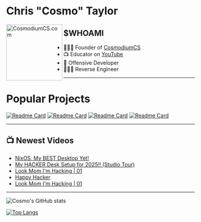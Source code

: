 <!-- cosmo's readme -->

<!-- variables -->
[website]: https://www.cosmodiumcs.com
[youtube]: https://www.youtube.com/c/CosmodiumCS
[twitch]: https://www.twitch.tv/cosmodiumcs
[instagram]: https://www.instagram.com/cosmodium.cs/
[twitter]: https://www.twitter.com/CosmodiumCS
[reddit]: https://www.reddit.com/r/CosmodiumCS
[john]: https://youtu.be/I9qQGPzpgtY
[hak5]: https://youtu.be/RBMiHYWh78k

<!-- about me -->
# Chris "Cosmo" Taylor

<!-- picture -->
[<img align="left" alt="CosmodiumCS.com" width="150px" src="https://avatars.githubusercontent.com/u/73325248?v=4"/>][website]

<!-- more on me -->
## $WHOAMI
- 👨🏽‍💼 Founder of [CosmodiumCS][website]
- 📺 Educator on [YouTube][youtube]
- 🐛 Offensive Developer
- 👨🏽‍💻 Reverse Engineer

---

<!-- popular projects -->
# Popular Projects
[![Readme Card](https://github-readme-stats.vercel.app/api/pin/?username=CosmodiumCS&repo=MalwareDNA&theme=react)](https://github.com/CosmodiumCS/MalwareDNA)
[![Readme Card](https://github-readme-stats.vercel.app/api/pin/?username=CosmodiumCS&repo=MK01-OnlyRat&theme=react)](https://github.com/CosmodiumCS/MK01-OnlyRAT)
[![Readme Card](https://github-readme-stats.vercel.app/api/pin/?username=CosmodiumCS&repo=MK15-SkeletonKey&theme=react)](https://github.com/CosmodiumCS/MK15-SkeletonKey)
[![Readme Card](https://github-readme-stats.vercel.app/api/pin/?username=CosmodiumCS&repo=MK16-SpiderCat&theme=react)](https://github.com/CosmodiumCS/MK16-SpiderCat)

---

<!-- new videos from youtube -->
## 📺 Newest Videos
<!-- YOUTUBE:START -->
- [NixOS, My BEST Desktop Yet!](https://www.youtube.com/watch?v=wO0lRocFT44)
- [My HACKER Desk Setup for 2025!! &lpar;Studio Tour&rpar;](https://www.youtube.com/watch?v=sXHMRGGquwE)
- [Look Mom I&#39;m Hacking | 01](https://www.youtube.com/watch?v=iwS8e-sVAW0)
- [Happy Hacker](https://www.youtube.com/watch?v=zQprPT40LWA)
- [Look Mom I&#39;m Hacking | 01](https://www.youtube.com/watch?v=aZowfydmhCM)
<!-- YOUTUBE:END -->

---

<!-- stat card -->
![Cosmo's GitHub stats](https://github-readme-stats.vercel.app/api?username=PrettyBoyCosmo&show_icons=true&theme=react)

<!-- top languages -->
[![Top Langs](https://github-readme-stats.vercel.app/api/top-langs/?username=PrettyBoyCosmo&theme=react)](https://github.com/anuraghazra/github-readme-stats)
